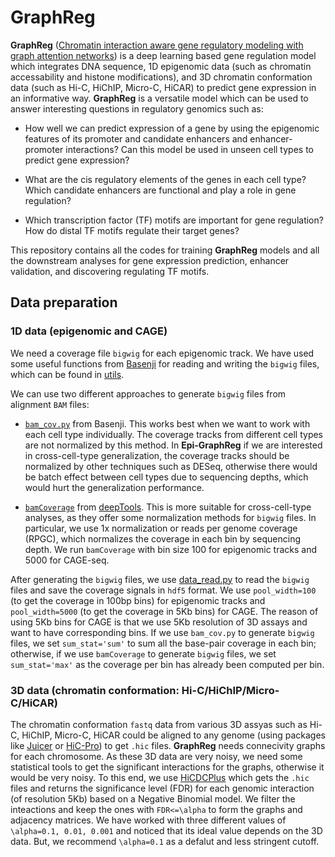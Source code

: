 # GraphReg

**GraphReg** ([Chromatin interaction aware gene regulatory modeling with graph attention networks](https://www.biorxiv.org/content/10.1101/2021.03.31.437978v2.abstract)) is a deep learning based gene regulation model which integrates DNA sequence, 1D epigenomic data (such as chromatin accessability and histone modifications), and 3D chromatin conformation data (such as Hi-C, HiChIP, Micro-C, HiCAR) to predict gene expression in an informative way. **GraphReg** is a versatile model which can be used to answer interesting questions in regulatory genomics such as:

- How well we can predict expression of a gene by using the epigenomic features of its promoter and candidate enhancers and enhancer-promoter interactions? Can this model be used in unseen cell types to predict gene expression?

- What are the cis regulatory elements of the genes in each cell type? Which candidate enhancers are functional and play a role in gene regulation?

- Which transcription factor (TF) motifs are important for gene regulation? How do distal TF motifs regulate their target genes?


This repository contains all the codes for training **GraphReg** models and all the downstream analyses for gene expression prediction, enhancer validation, and discovering regulating TF motifs.

## Data preparation

### 1D data (epigenomic and CAGE)
We need a coverage file `bigwig` for each epigenomic track. We have used some useful functions from [Basenji](https://github.com/calico/basenji) for reading and writing the `bigwig` files, which can be found in [utils](https://github.com/karbalayghareh/GraphReg/tree/master/utils). 

 We can use two different approaches to generate `bigwig` files from alignment `BAM` files:

- [`bam_cov.py`](https://github.com/karbalayghareh/GraphReg/blob/master/utils/bam_cov.py) from Basenji. This works best when we want to work with each cell type individually. The coverage tracks from different cell types are not normalized by this method. In **Epi-GraphReg** if we are interested in cross-cell-type generalization, the coverage tracks should be normalized by other techniques such as DESeq, otherwise there would be batch effect between cell types due to sequencing depths, which would hurt the generalization performance. 

- [`bamCoverage`](https://deeptools.readthedocs.io/en/develop/content/tools/bamCoverage.html) from [deepTools](https://deeptools.readthedocs.io/en/develop/index.html). This is more suitable for cross-cell-type analyses, as they offer some normalization methods for `bigwig` files. In particular, we use 1x normalization or reads per genome coverage (RPGC), which normalizes the coverage in each bin by sequencing depth. We run `bamCoverage` with bin size 100 for epigenomic tracks and 5000 for CAGE-seq.

After generating the `bigwig` files, we use [data_read.py](https://github.com/karbalayghareh/GraphReg/blob/master/utils/data_read.py) to read the `bigwig` files and save the coverage signals in `hdf5` format. We use `pool_width=100` (to get the coverage in 100bp bins) for epigenomic tracks and `pool_width=5000` (to get the coverage in 5Kb bins) for CAGE. The reason of using 5Kb bins for CAGE is that we use 5Kb resolution of 3D assays and want to have corresponding bins. If we use `bam_cov.py` to generate `bigwig` files, we set `sum_stat='sum'` to sum all the base-pair coverage in each bin; otherwise, if we use `bamCoverage` to generate `bigwig` files, we set `sum_stat='max'` as the coverage per bin has already been computed per bin. 

### 3D data (chromatin conformation: Hi-C/HiChIP/Micro-C/HiCAR)
The chromatin conformation `fastq` data from various 3D assyas such as Hi-C, HiChIP, Micro-C, HiCAR could be aligned to any genome (using packages like [Juicer](https://github.com/aidenlab/juicer) or [HiC-Pro](https://github.com/nservant/HiC-Pro)) to get `.hic` files. **GraphReg** needs connecivity graphs for each chromosome. As these 3D data are very noisy, we need some statistical tools to get the significant interactions for the graphs, otherwise it would be very noisy. To this end, we use [HiCDCPlus](https://github.com/mervesa/HiCDCPlus) which gets the `.hic` files and returns the significance level (FDR) for each genomic interaction (of resolution 5Kb) based on a Negative Binomial model. We filter the inteactions and keep the ones with `FDR<=\alpha` to form the graphs and adjacency matrices. We have worked with three different values of `\alpha=0.1, 0.01, 0.001` and noticed that its ideal value depends on the 3D data. But, we recommend `\alpha=0.1` as a defalut and less stringent cutoff. 
